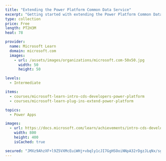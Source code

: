 ```yaml
---
title: "Extending the Power Platform Common Data Service"
excerpt: "Getting started with extending the Power Platform Common Data Service can be overwhelming. This learning path looks at the tools and resources needed for extending the Power Platform. We'll start with looking at the SDKs, the extensibility model, and event framework. This learning path also covers when to use plug-ins. Configuration of plug-ins as well as registering and deploying plug-ins."
type: collection
price: Free
length: PT2H3M
heat: 78

provider:
  name: Microsoft Learn
  domain: microsoft.com
  images:
    - url: /assets/images/organizations/microsoft.com-50x50.jpg
      width: 50
      height: 50

levels:
  - Intermediate

items:
  - courses/microsoft-learn-intro-cds-developers-power-platform
  - courses/microsoft-learn-plug-ins-extend-power-platform

topics:
  - Power Apps

images:
  - url: https://docs.microsoft.com/learn/achievements/intro-cds-developers-power-platform-social.png
    width: 800
    height: 400
    isCached: true

secured: "JMXz9AhzXF+l9Z5VXMcEuiWHj+vbqly1cJI7GgHSOoiNNpA32rDgzJLqNx/sgB01hV8rkTLyjdcxNmu6v07ED/Tna6MwNae93MIHMYqUakhzhpFwJMKyWELf+nbXA/GvxgOr0sb6M6BCjgvdNfnHIDTABZE1cD8hZA6lpGKgagChWc6ocOqHGSv9CTWljh8ptCYl/upiU9267f4f3olQLepNoO+T9dTTo4JrUo3gMQ/9fhldn1xOiANlXVfuVnsPyvD0TJO7lZ7Koq65TJcC04qgypEuGdMUdKqIasiw2B0msv5beE8ap0vMcytt9aujIEmmuj5cy21Aef1689U4fK9OF3x4rfQMD2T2+lKUTsE=;e2QDAfH5Plsunf/0KcuZMg=="
---
```


